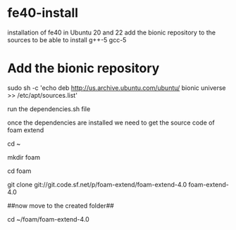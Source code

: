 # fe40-install
installation of fe40 in Ubuntu 20 and 22
add the bionic repository to the sources to be able to install g++-5 gcc-5
# Add the bionic repository 
sudo sh -c 'echo deb http://us.archive.ubuntu.com/ubuntu/ bionic universe >> /etc/apt/sources.list'

run the dependencies.sh file

once the dependencies are installed
we need to get the source code of foam extend

cd ~

mkdir foam

cd foam

git clone git://git.code.sf.net/p/foam-extend/foam-extend-4.0 foam-extend-4.0

##now move to the created folder##

cd ~/foam/foam-extend-4.0



